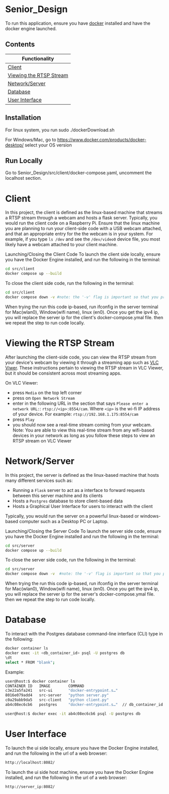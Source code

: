 # Senior_Design
To run this application, ensure you have [docker](https://docs.docker.com/engine/install/) installed and have the docker engine launched.

## Contents
| Functionality |
| ----------------- |
| [Client](#Client)
| [Viewing the RTSP Stream](#viewing-the-rtsp-stream)
| [Network/Server](#Network/Server) 
| [Database](#Database) 
| [User Interface](#User-Interface) 

## Installation
For linux system, you run sudo ./dockerDownload.sh

For Windows/Mac, go to https://www.docker.com/products/docker-desktop/ select your OS version

## Run Locally
Go to Senior_Design/src/client/docker-compose.yaml, uncomment the localhost section.


# Client
In this project, the client is defined as the linux-based machine that streams a RTSP stream through a webcam and hosts a flask server. Typically, you would run the client code on a Raspberry Pi. Ensure that the linux machine you are planning to run your client-side code with a USB webcam attached, and that an appropriate entry for the the webcam is in your system. For example, if you type `ls /dev` and see the `/dev/video0` device file, you most likely have a webcam attached to your client machine.

Launching/Closing the Client Code
To launch the client side locally, ensure you have the Docker Engine installed, and run the following in the terminal:
```bash
cd src/client
docker compose up --build
```
To close the client side code,  run the following in the terminal:
```bash
cd src/client
docker compose down -v #note: the '-v' flag is important so that you properly close down any volumes
```

When trying the run this code ip-based, run ifconfig in the server terminal for Mac(wlan0), Window(wifi name), linux (en0). Once you get the ipv4 ip, you will replace the server ip for the client's docker-compose.ymal file. then we repeat the step to run code locally.

# Viewing the RTSP Stream
After launching the client-side code, you can view the RTSP stream from your device's webcam by viewing it through a streaming app such as [VLC Viwer](https://www.videolan.org/vlc/). These instructions pertain to viewing the RTSP stream in VLC Viewer, but it should be consistent across most streaming apps. 

On VLC Viewer:
- press `Media` on the top left corner
- press on `Open Network Stream`
- enter in the following URL in the section that says `Please enter a network URL:`: `rtsp://<ip>:8554/cam`. Where `<ip>` is the wi-fi IP address of your device. For example: `rtsp://192.168.1.175:8554/cam`
- press `Play`
- you should now see a real-time stream coming from your webcam. Note: You are able to view this real-time stream from any wifi-based devices in your network as long as you follow these steps to view an RTSP stream on VLC Viewer


# Network/Server
In this project, the server is defined as the linux-based machine that hosts many different services such as:
- Running a `Flask` server to act as a interface to forward requests between this server machine and its clients
- Hosts a `Postgres` database to store client-based data
- Hosts a Graphical User Interface for users to interact with the client

Typically, you would run the server on a powerful linux-based or windows-based computer such as a Desktop PC or Laptop. 

 Launching/Closing the Server Code
To launch the server side code, ensure you have the Docker Engine installed and run the following in the terminal:
```bash
cd src/server
docker compose up --build
```
To close the server side code,  run the following in the terminal:
```bash
cd src/server
docker compose down -v  #note: the '-v' flag is important so that you properly close down any volumes
```

When trying the run this code ip-based, run ifconfig in the server terminal for Mac(wlan0), Window(wifi name), linux (en0). Once you get the ipv4 ip, you will replace the server ip for the server's docker-compose.ymal file. then we repeat the step to run code locally.

# Database

To interact with the Postgres database command-line interface (CLI) type in the following:
```bash
docker container ls
docker exec -it <db_container_id> psql -U postgres db
\dt
select * FROM "blank";
```

Example:
```bash
user@host:$ docker container ls
CONTAINER ID   IMAGE        COMMAND            
c3e22a5fa241   src-ui       "docker-entrypoint.s…"
8016e079add4   src-server   "python server.py"
c0a29abb9da5   src-client   "python client.py" 
ab4c08ec6cb6   postgres     "docker-entrypoint.s…"  // db_container_id = ab4c08ec6cb6

user@host:$ docker exec -it ab4c08ec6cb6 psql -U postgres db
```

# User Interface
To launch the ui side locally, ensure you have the Docker Engine installed, and run the following in the url of a web browser:
```bash
http://localhost:8082/
```

To launch the ui side host machine, ensure you have the Docker Engine installed, and run the following in the url of a web browser:
```bash
http://server_ip:8082/
```